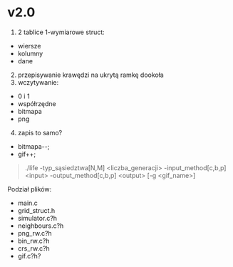 # v2.0

1. 2 tablice 1-wymiarowe 
struct:
  - wiersze 
  - kolumny
  - dane
2. przepisywanie krawędzi na ukrytą ramkę dookoła
3. wczytywanie:
  - 0 i 1 
  - współrzędne
  - bitmapa
  - png
4. zapis to samo?
  - bitmapa--;
  - gif++;

> ./life -typ_sąsiedztwa[N,M] <liczba_generacji> -input_method[c,b,p] \<input\> -output_method[c,b,p] \<output\> [-g \<gif_name\>]

Podział plików:
- main.c
- grid_struct.h
- simulator.c?h
- neighbours.c?h
- png_rw.c?h
- bin_rw.c?h
- crs_rw.c?h
- gif.c?h?